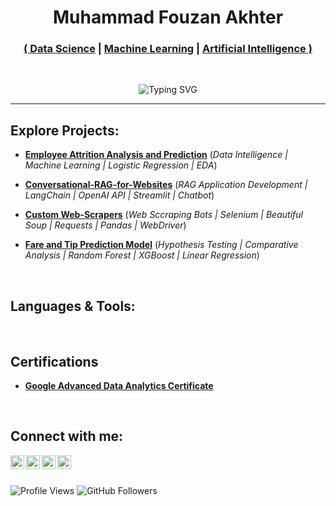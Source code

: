 <h1 align="center";>
  Muhammad Fouzan Akhter
</h1>

<h3 align="center";>
  <a href="https://github.com/fouzan-akhter">( Data Science</a> |
  <a href="https://github.com/fouzan-akhter">Machine Learning</a> |
  <a href="https://github.com/fouzan-akhter">Artificial Intelligence )</a>
</h3>

<br>

<p align="center">
  <img src="https://readme-typing-svg.demolab.com?font=Fira+Code&size=24&pause=500&duration=2000&color=000000&center=true&width=435&lines=Welcome+to+my+GitHub+Profile!;Data+Science;Generative+AI;Machine+Learning;Neural+Networks;Artificial+Intelligence;Application+Development" alt="Typing SVG">
</p>

---

<h2>Explore Projects:</h2>

- **<a href="https://github.com/fouzan-akhter/Employee-Attrition-Analysis-and-Prediction">Employee Attrition Analysis and Prediction</a>** (<i>Data Intelligence | Machine Learning | Logistic Regression | EDA</i>)

- **<a href="https://github.com/fouzan-akhter/Conversational-RAG-for-Websites">Conversational-RAG-for-Websites</a>** (<i>RAG Application Development | LangChain | OpenAI API | Streamlit | Chatbot</i>)

- **<a href="https://github.com/fouzan-akhter/Custom-WebScrapers">Custom Web-Scrapers</a>** (<i>Web Sccraping Bots | Selenium | Beautiful Soup | Requests | Pandas | WebDriver</i>)
  
- **<a href="https://github.com/fouzan-akhter/Fare-and-Tip-Prediction-Model">Fare and Tip Prediction Model</a>** (<i>Hypothesis Testing | Comparative Analysis | Random Forest | XGBoost | Linear Regression</i>)

<br>

<h2>Languages & Tools:</h2>


<br>

<h2>Certifications</h2>

- <b><a href="https://www.credly.com/badges/dd8b1fd9-c470-4e01-971e-4bff05077913/public_url">Google Advanced Data Analytics Certificate</a></b>

<br>

<h2>Connect with me:</h2>

[<img align="left" alt="FouzanAkhter | LinkedIn" width="22px" src="https://cdn.jsdelivr.net/npm/simple-icons@v3/icons/linkedin.svg" />][linkedin]
[<img align="left" alt="FouzanAkhter | X (formerly Twitter)" width="22px" src="https://cdn.jsdelivr.net/npm/simple-icons@12.1.0/icons/x.svg" />][x]
[<img align="left" alt="FouzanAkhter | GitHub" width="22px" src="https://cdn.jsdelivr.net/npm/simple-icons@12.1.0/icons/github.svg" />][github]
[<img align="left" alt="FouzanAkhter | Upwork" width="22px" src="https://cdn.jsdelivr.net/npm/simple-icons@12.1.0/icons/upwork.svg" />][upwork]

[linkedin]: https://www.linkedin.com/in/fouzan-akhter/
[x]: https://github.com/fouzan-akhter
[github]: https://github.com/fouzan-akhter
[upwork]: https://www.upwork.com/freelancers/~019789c3a540248cea

<br>
<br>

<p>
  <img src="https://komarev.com/ghpvc/?username=fouzan-akhter&color=brightgreen" alt="Profile Views" />
  <img src="https://img.shields.io/github/followers/fouzan-akhter?label=Follow&style=social" alt="GitHub Followers" />
</p>
